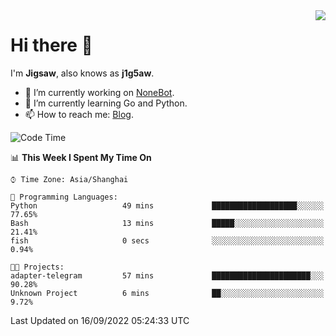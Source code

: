 <a href="#">
  <img align="right" src="https://github-readme-stats.vercel.app/api?username=j1g5awi&count_private=true&show_icons=true&title_color=80070B&text_color=B3B3B3&bg_color=212121&icon_color=80070B" />
</a>

# Hi there 👋

I'm **Jigsaw**, also knows as **j1g5aw**.

- 🔭 I’m currently working on [NoneBot](https://github.com/nonebot).
- 🌱 I’m currently learning Go and Python.
- 📫 How to reach me: [Blog](https://blog.maddestroyer.xyz/).

<!--START_SECTION:waka-->
![Code Time](http://img.shields.io/badge/Code%20Time-871%20hrs%2025%20mins-blue)

📊 **This Week I Spent My Time On** 

```text
⌚︎ Time Zone: Asia/Shanghai

💬 Programming Languages: 
Python                   49 mins             ███████████████████░░░░░░   77.65% 
Bash                     13 mins             █████░░░░░░░░░░░░░░░░░░░░   21.41% 
fish                     0 secs              ░░░░░░░░░░░░░░░░░░░░░░░░░   0.94%

🐱‍💻 Projects: 
adapter-telegram         57 mins             ██████████████████████░░░   90.28% 
Unknown Project          6 mins              ██░░░░░░░░░░░░░░░░░░░░░░░   9.72%

```


 Last Updated on 16/09/2022 05:24:33 UTC
<!--END_SECTION:waka-->
